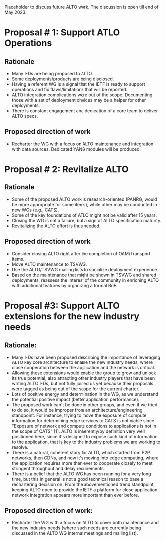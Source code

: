 Placeholder to discuss future ALTO work. The discussion is open till end of May 2023.


# Proposal # 1: Support ATLO Operations

## Rationale

*	Many I-Ds are being proposed to ALTO.
*	Some deployments/products are being disclosed.
*	Having a referent WG is a signal that the IETF is ready to support operations and fix flaws/limitations that will be reported.
*	ALTO integration complications were out of the scope. Documenting those with a set of deployment choices may be a helper for other deployments.
*	There is constant engagement and dedication of a core team to deliver ALTO specs.

## Proposed direction of work

*	Recharter the WG with a focus on ALTO maintenance and integration with data sources. Dedicated YANG modules will be produced.

# Proposal # 2: Revitalize ALTO

## Rationale

*	Some of the proposed ALTO work is research-oriented (PANRG, would be more appropriate for some items), while other may be conducted in new WGs (e.g., CATS).
*	Some of the key foundations of ATLO might not be valid after 15 years.
*	Closing the WG is not a failure, but a sign of ALTO specification maturity.
*	Revitalizing the ALTO effort is thus needed.

## Proposed direction of work

*	Consider closing ALTO right after the completion of OAM/Transport items.
*	Move ALTO maintenance to TSVWG.
*	Use the ALTO/TSVWG mailing lists to socialize deployment experience.
*	Based on the maintenance that might be shown in TSVWG and shared deployments, reassess the interest of the community in enriching ALTO with additional features by organizing a formal BoF.

# Proposal #3: Support ALTO extensions for the new industry needs

## Rationale:

*	Many I-Ds have been proposed describing the importance of leveraging ALTO key core architecture to enable the new industry needs, where close cooperation between the application and the network is critical.
*	Allowing these extensions would enable the group to grow and unlock its true potential, also attracting other industry players that have been writing ALTO I-Ds, but not fully joined us yet because their proposals were tagged as being out of the scope for the current charter.
*	Lots of positive energy and determination in the WG, as we understand the potential positive impact (better application performance).
*	The proposed work can't be done in other groups, and even if we tried to do so, it would be improper from an architecture/engineering standpoint. For instance, trying to move the exposure of compute information for determining edge services to CATS is not viable since "Exposure of network and compute conditions to applications is not in the scope of CATS" [1]. ALTO is inherently/by definition very well positioned here, since it's designed to expose such kind of information to the application, that is key to the industry problems we are working to resolve.  
*	There is a natural, coherent story for ALTO, which started from P2P networks, then CDNs, and now it's moving into edge computing, where the application requires more than ever to cooperate closely to meet stringent throughput and delay requirements. 
*	There is a belief that the ALTO WG has been running for a very long time, but this in general is not a good technical reason to base a rechartering decision on. From the abovementioned trend standpoint, keeping ALTO open to provide the IETF a platform for close application-network integration appears more important than ever before.

## Proposed direction of work:

*	Recharter the WG with a focus on ALTO to cover both maintenance and the new industry needs (where such needs are currently being discussed in the ALTO WG internal meetings and mailing list).

